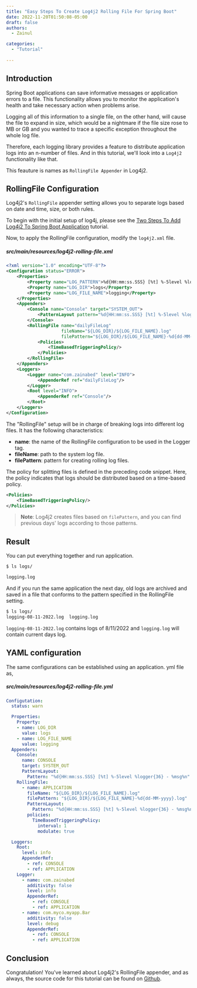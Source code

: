 ```yaml
---
title: "Easy Steps To Create Log4j2 Rolling File For Spring Boot"
date: 2022-11-20T01:50:08-05:00
draft: false
authors:
  - Zainul

categories: 
  - "Tutorial"
  
---
```


## Introduction
Spring Boot applications can save informative messages or application errors to a file. This functionality allows you to monitor the application's health and take necessary action when problems arise.

Logging all of this information to a single file, on the other hand, will cause the file to expand in size, which would be a nightmare if the file size rose to MB or GB and you wanted to trace a specific exception throughout the whole log file.

Therefore, each logging library provides a feature to distribute application logs into an n-number of files.
And in this tutorial, we'll look into a `Log4j2` functionality like that.

This feauture is names as `RollingFile Appender` in Log4j2.
## RollingFile Configuration

Log4j2's `RollingFile` appender setting allows you to separate logs based on date and time, size, or both rules.

To begin with the initial setup of log4j, please see the [Two Steps To Add Log4j2 To Spring Boot Application](https://www.zainabed.com/tutorials/spring-boot-log4j2-setup/) tutorial.

Now, to apply the RollingFile configuration, modify the `log4j2.xml` file.

##### src/main/resources/log4j2-rolling-file.xml
```xml
<?xml version="1.0" encoding="UTF-8"?>
<Configuration status="ERROR">
    <Properties>
        <Property name="LOG_PATTERN">%d{HH:mm:ss.SSS} [%t] %-5level %logger{36} - %msg%n"</Property>
        <Property name="LOG_DIR">logs</Property>
        <Property name="LOG_FILE_NAME">logging</Property>
    </Properties>
    <Appenders>
        <Console name="Console" target="SYSTEM_OUT">
            <PatternLayout pattern="%d{HH:mm:ss.SSS} [%t] %-5level %logger{36} - %msg%n"/>
        </Console>
        <RollingFile name="dailyFileLog"
                     fileName="${LOG_DIR}/${LOG_FILE_NAME}.log"
                     filePattern="${LOG_DIR}/${LOG_FILE_NAME}-%d{dd-MM-yyyy}.log">
            <Policies>
                <TimeBasedTriggeringPolicy/>
            </Policies>
        </RollingFile>
    </Appenders>
    <Loggers>
        <Logger name="com.zainabed" level="INFO">
            <AppenderRef ref="dailyFileLog"/>
        </Logger>
        <Root level="INFO">
            <AppenderRef ref="Console"/>
        </Root>
    </Loggers>
</Configuration>
```

The "RollingFile" setup will be in charge of breaking logs into different log files.
It has the following characteristics:

* **name**: the name of the RollingFile configuration to be used in the Logger tag.
* **fileName**: path to the system log file.
* **filePattern**: pattern for creating rolling log files.

The policy for splitting files is defined in the preceding code snippet. Here, the policy indicates that logs should be distributed based on a time-based policy.

```xml
<Policies>
    <TimeBasedTriggeringPolicy/>
</Policies>
```

> **Note**: Log4j2 creates files based on `filePattern`, and you can find previous days' logs according to those patterns.

## Result

You can put everything together and run application.

```bash
$ ls logs/

logging.log

```

And if you run the same application the next day, old logs are archived and saved in a file that conforms to the pattern specified in the RollingFile setting.

```bash
$ ls logs/
logging-08-11-2022.log  logging.log

```
`logging-08-11-2022.log` contains logs of 8/11/2022 and `logging.log` will contain current days log.

## YAML configuration

The same configurations can be established using an application. yml file as,

##### src/main/resources/log4j2-rolling-file.yml
```yaml
Configutation:
  status: warn

  Properties:
    Property:
    - name: LOG_DIR
      value: logs
    - name: LOG_FILE_NAME
      value: logging
  Appenders:
    Console:
      name: CONSOLE
      target: SYSTEM_OUT
      PatternLayout:
        Pattern: "%d{HH:mm:ss.SSS} [%t] %-5level %logger{36} - %msg%n"
    RollingFile:
      - name: APPLICATION
        fileName: "${LOG_DIR}/${LOG_FILE_NAME}.log"
        filePattern: "${LOG_DIR}/${LOG_FILE_NAME}-%d{dd-MM-yyyy}.log"
        PatternLayout:
          Pattern: "%d{HH:mm:ss.SSS} [%t] %-5level %logger{36} - %msg%n"
        policies:
          TimeBasedTriggeringPolicy:
            interval: 1
            modulate: true

  Loggers:
    Root:
      level: info
      AppenderRef:
        - ref: CONSOLE
        - ref: APPLICATION
    Logger:
      - name: com.zainabed
        additivity: false
        level: info
        AppenderRef:
          - ref: CONSOLE
          - ref: APPLICATION
      - name: com.myco.myapp.Bar
        additivity: false
        level: debug
        AppenderRef:
          - ref: CONSOLE
          - ref: APPLICATION
```

## Conclusion

Congratulation! You've learned about Log4j2's RollingFile appender, and as always, the source code for this tutorial can be found on [Github](https://github.com/zainabed/tutorials/tree/master/maven/demo-log4j2).
